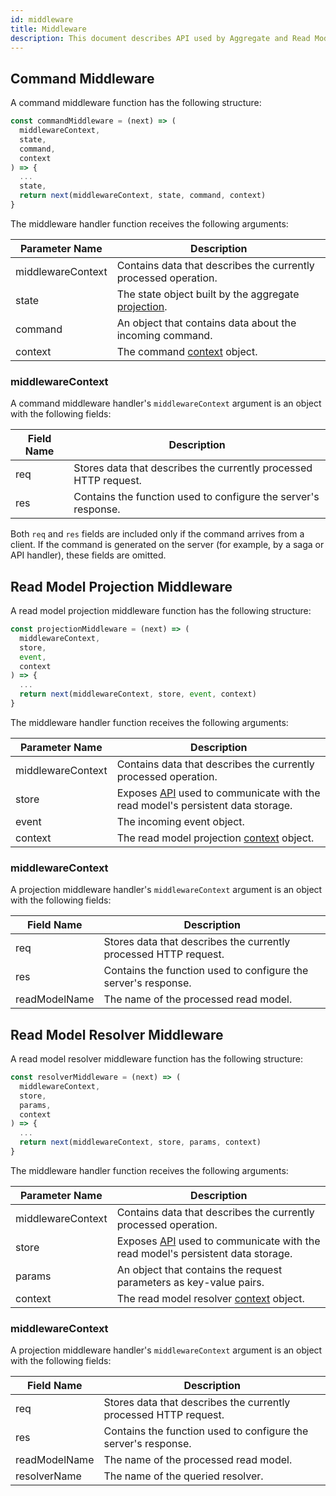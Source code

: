 ```yaml
---
id: middleware
title: Middleware
description: This document describes API used by Aggregate and Read Model middleware.
---
```


## Command Middleware

A command middleware function has the following structure:

```js
const commandMiddleware = (next) => (
  middlewareContext,
  state,
  command,
  context
) => {
  ...
  state,
  return next(middlewareContext, state, command, context)
}
```

The middleware handler function receives the following arguments:

| Parameter Name    | Description                                                                                           |
| ----------------- | ----------------------------------------------------------------------------------------------------- |
| middlewareContext | Contains data that describes the currently processed operation.                                       |
| state             | The state object built by the aggregate [projection](../write-side.md#aggregate-projection-function). |
| command           | An object that contains data about the incoming command.                                              |
| context           | The command [context](command-handler.md#context) object.                                             |

### middlewareContext

A command middleware handler's `middlewareContext` argument is an object with the following fields:

| Field Name | Description                                                     |
| ---------- | --------------------------------------------------------------- |
| req        | Stores data that describes the currently processed HTTP request. |
| res        | Contains the function used to configure the server's response.       |

Both `req` and `res` fields are included only if the command arrives from a client. If the command is generated on the server (for example, by a saga or API handler), these fields are omitted.

## Read Model Projection Middleware

A read model projection middleware function has the following structure:

```js
const projectionMiddleware = (next) => (
  middlewareContext,
  store,
  event,
  context
) => {
  ...
  return next(middlewareContext, store, event, context)
}
```

The middleware handler function receives the following arguments:

| Parameter Name    | Description                                                                                           |
| ----------------- | ----------------------------------------------------------------------------------------------------- |
| middlewareContext | Contains data that describes the currently processed operation.                                       |
| store             | Exposes [API](read-model-store.md) used to communicate with the read model's persistent data storage. |
| event             | The incoming event object.                                                                            |
| context           | The read model projection [context](read-model-event-handler.md#context) object.                      |

### middlewareContext

A projection middleware handler's `middlewareContext` argument is an object with the following fields:

| Field Name    | Description                                                     |
| ------------- | --------------------------------------------------------------- |
| req           | Stores data that describes the currently processed HTTP request. |
| res           | Contains the function used to configure the server's response.       |
| readModelName | The name of the processed read model.                           |

## Read Model Resolver Middleware

A read model resolver middleware function has the following structure:

```js
const resolverMiddleware = (next) => (
  middlewareContext,
  store,
  params,
  context
) => {
  ...
  return next(middlewareContext, store, params, context)
}
```

The middleware handler function receives the following arguments:

| Parameter Name    | Description                                                                                           |
| ----------------- | ----------------------------------------------------------------------------------------------------- |
| middlewareContext | Contains data that describes the currently processed operation.                                       |
| store             | Exposes [API](read-model-store.md) used to communicate with the read model's persistent data storage. |
| params            | An object that contains the request parameters as key-value pairs.                                    |
| context           | The read model resolver [context](read-model-resolver.md#context) object.                             |

### middlewareContext

A projection middleware handler's `middlewareContext` argument is an object with the following fields:

| Field Name    | Description                                                     |
| ------------- | --------------------------------------------------------------- |
| req           | Stores data that describes the currently processed HTTP request. |
| res           | Contains the function used to configure the server's response.       |
| readModelName | The name of the processed read model.                           |
| resolverName  | The name of the queried resolver.                               |
